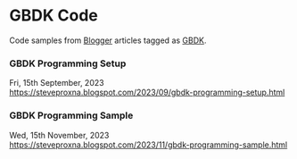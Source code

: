 # GBDK Code
Code samples from [Blogger](https://steveproxna.blogspot.com) articles tagged as [GBDK](https://steveproxna.blogspot.com/search/label/GBDK).

### GBDK Programming Setup
Fri, 15th September, 2023
<br />
https://steveproxna.blogspot.com/2023/09/gbdk-programming-setup.html

### GBDK Programming Sample
Wed, 15th November, 2023
<br />
https://steveproxna.blogspot.com/2023/11/gbdk-programming-sample.html
